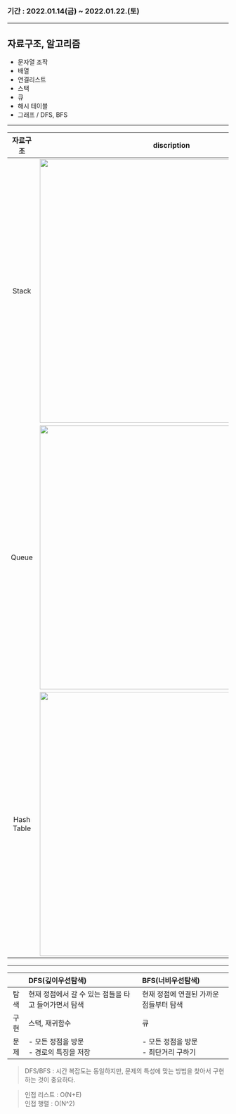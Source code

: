 ### 기간 : 2022.01.14(금) ~ 2022.01.22.(토)

---

## 자료구조, 알고리즘

- 문자열 조작
- 배열
- 연결리스트
- 스택
- 큐
- 해시 테이블
- 그래프 / DFS, BFS

---

|  자료구조  |                                                           discription                                                           |
| :--------: | :-----------------------------------------------------------------------------------------------------------------------------: |
|   Stack    | <img src="https://user-images.githubusercontent.com/66668478/150667238-3eac570e-9d7b-4581-a617-bd4f13f65564.jpg" width="600" /> |
|   Queue    | <img src="https://user-images.githubusercontent.com/66668478/150667246-aefd4d86-d12e-4533-b50b-0d838fc50b6e.jpg" width="600" /> |
| Hash Table | <img src="https://user-images.githubusercontent.com/66668478/150667250-a9821462-a5e1-4885-af81-7edc79af452b.jpg" width="600" /> |

---

|      | DFS(깊이우선탐색)                                    | BFS(너비우선탐색)                       |
| :--: | :--------------------------------------------------- | :-------------------------------------- |
| 탐색 | 현재 정점에서 갈 수 있는 점들을 타고 들어가면서 탐색 | 현재 정점에 연결된 가까운 점들부터 탐색 |
| 구현 | 스택, 재귀함수                                       | 큐                                      |
| 문제 | - 모든 정점을 방문<br>- 경로의 특징을 저장           | - 모든 정점을 방문<br>- 최단거리 구하기 |

> DFS/BFS : 시간 복잡도는 동일하지만, 문제의 특성에 맞는 방법을 찾아서 구현하는 것이 중요하다.

> 인접 리스트 : O(N+E)<br>
> 인접 행렬 : O(N^2)
